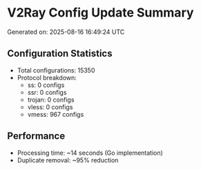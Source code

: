 # V2Ray Config Update Summary
Generated on: 2025-08-16 16:49:24 UTC

## Configuration Statistics
- Total configurations: 15350
- Protocol breakdown:
  - ss: 0 configs
  - ssr: 0 configs
  - trojan: 0 configs
  - vless: 0 configs
  - vmess: 967 configs

## Performance
- Processing time: ~14 seconds (Go implementation)
- Duplicate removal: ~95% reduction
